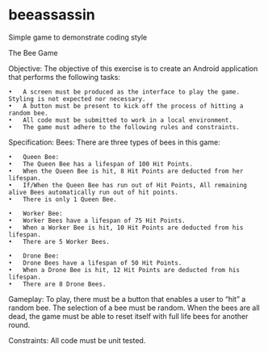 # beeassassin
Simple game to demonstrate coding style

The Bee Game 

Objective: 
The objective of this exercise is to create an Android application that performs the following tasks:

	•	A screen must be produced as the interface to play the game. Styling is not expected nor necessary.  
	•	A button must be present to kick off the process of hitting a random bee. 
	•	All code must be submitted to work in a local environment.
	•	The game must adhere to the following rules and constraints. 

Specification: 
Bees: 
There are three types of bees in this game:  

	•	Queen Bee:
	•	The Queen Bee has a lifespan of 100 Hit Points.  
	•	When the Queen Bee is hit, 8 Hit Points are deducted from her lifespan. 
	•	If/When the Queen Bee has run out of Hit Points, All remaining alive Bees automatically run out of hit points.  
	•	There is only 1 Queen Bee.  

	•	Worker Bee:
	•	Worker Bees have a lifespan of 75 Hit Points.  
	•	When a Worker Bee is hit, 10 Hit Points are deducted from his lifespan.  
	•	There are 5 Worker Bees.  

	•	Drone Bee:
	•	Drone Bees have a lifespan of 50 Hit Points.  
	•	When a Drone Bee is hit, 12 Hit Points are deducted from his lifespan.  
	•	There are 8 Drone Bees. 

Gameplay:
 To play, there must be a button that enables a user to “hit” a random bee. The selection of a bee must be random. When the bees are all dead, the game must be able to reset itself with full life bees for another round. 

Constraints:
All code must be unit tested.
